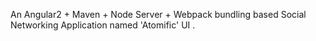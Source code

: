 An Angular2 + Maven + Node Server + Webpack bundling based Social Networking Application named 'Atomific' UI .

